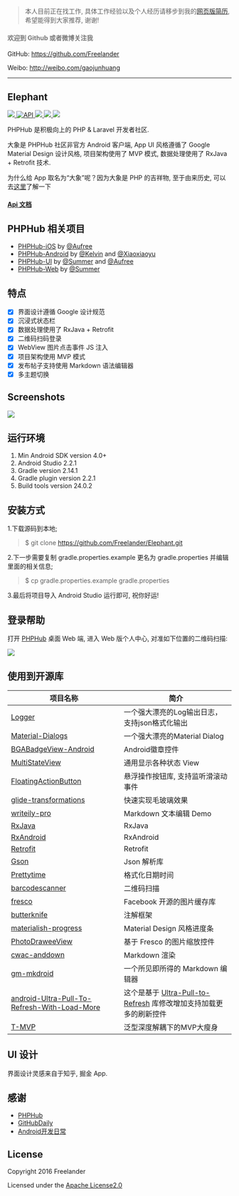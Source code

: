 > 本人目前正在找工作, 具体工作经验以及个人经历请移步到我的[网页版简历](http://freelander.github.io/resume/), 希望能得到大家推荐, 谢谢!

<h4>
    <font color="#777">欢迎到 Github 或者微博关注我</font>
</h4> 

GitHub: https://github.com/Freelander

Weibo: http://weibo.com/gaojunhuang

---

## Elephant

<p>
    <a href="https://travis-ci.org/Freelander/Elephant">
        <img src="https://travis-ci.org/Freelander/Elephant.svg?branch=master">
    </a>
    <a href="https://android-arsenal.com/api?level=15">
        <img src="https://img.shields.io/badge/API-15%2B-brightgreen.svg?style=flat" border="0" alt="API">
    </a>
    <a href="https://github.com/Freelander/Elephant/blob/master/LICENSE">
        <img src="https://img.shields.io/badge/license-Apache%202.0-brightgreen.svg?style=flat">
    </a>
    <a href="http://weibo.com/gaojunhuang">
        <img src="https://img.shields.io/badge/contact-%40Freelander-orange.svg">
    </a>
    <a href="http://fir.im/elephpant">
        <img src="https://img.shields.io/badge/download-fir.im-blue.svg">
    </a>
</p>

PHPHub 是积极向上的 PHP & Laravel 开发者社区.

大象是 PHPHub 社区非官方 Android 客户端, App UI 风格遵循了 Google Material Design 设计风格, 项目架构使用了 MVP 模式, 数据处理使用了 RxJava + Retrofit 技术.

为什么给 App 取名为“大象”呢？因为大象是 PHP 的吉祥物, 至于由来历史, 可以去[这里](http://www.phpchina.com/blog-56751-183726.html)了解一下

#### [Api 文档](https://laravel-china.org/topics/3097)

## PHPHub 相关项目

* [PHPHub-iOS](https://github.com/Aufree/phphub-ios) by [@Aufree](https://github.com/Aufree)
* [PHPHub-Android](https://github.com/CycloneAxe/phphub-android) by [@Kelvin](https://github.com/CycloneAxe) and [@Xiaoxiaoyu](https://github.com/xiaoxiaoyu)
* [PHPHub-UI](https://github.com/phphub/phphub-ui) by [@Summer](https://github.com/summerblue) and [@Aufree](https://github.com/aufree)
* [PHPHub-Web](https://github.com/summerblue/phphub) by [@Summer](https://github.com/summerblue)

## 特点

- [x] 界面设计遵循 Google 设计规范
- [x] 沉浸式状态栏
- [x] 数据处理使用了 RxJava + Retrofit
- [x] 二维码扫码登录
- [x] WebView 图片点击事件 JS 注入
- [x] 项目架构使用 MVP 模式
- [x] 发布帖子支持使用 Markdown 语法编辑器
- [x] 多主题切换

## Screenshots

![](http://ww1.sinaimg.cn/large/006xB1lsgw1f8ofu9f0s8j31kw1zu1k9.jpg)

## 运行环境

1. Min Android SDK version 4.0+
2. Android Studio 2.2.1
3. Gradle version 2.14.1
4. Gradle plugin version 2.2.1
5. Build tools version 24.0.2

## 安装方式

1.下载源码到本地;

> $ git clone https://github.com/Freelander/Elephant.git

2.下一步需要复制 gradle.properties.example 更名为 gradle.properties 并编辑 里面的相关信息;

> $ cp gradle.properties.example gradle.properties

3.最后将项目导入 Android Studio 运行即可, 祝你好运!

## 登录帮助

打开 [PHPHub](https://laravel-china.org/) 桌面 Web 端, 进入 Web 版个人中心, 对准如下位置的二维码扫描: 

![](https://dn-phphub.qbox.me/uploads/images/201609/05/1/LGYQoWp9kY.png)

## 使用到开源库

  项目名称 | 简介
  -------- | ------
[Logger](https://github.com/orhanobut/logger) | 一个强大漂亮的Log输出日志，支持json格式化输出
[Material-Dialogs](https://github.com/afollestad/material-dialogs) | 一个强大漂亮的Material Dialog
[BGABadgeView-Android](https://github.com/bingoogolapple/BGABadgeView-Android) | Android徽章控件
[MultiStateView](https://github.com/Kennyc1012/MultiStateView) | 通用显示各种状态 View
[FloatingActionButton](https://github.com/makovkastar/FloatingActionButton) | 悬浮操作按钮库, 支持监听滑滚动事件
[glide-transformations](https://github.com/wasabeef/glide-transformations) | 快速实现毛玻璃效果
[writeily-pro](https://github.com/plafue/writeily-pro) | Markdown 文本编辑 Demo
[RxJava](https://github.com/ReactiveX/RxJava) | RxJava
[RxAndroid](https://github.com/ReactiveX/RxAndroid) | RxAndroid
[Retrofit](https://github.com/square/retrofit) | Retrofit
[Gson](https://github.com/google/gson) | Json 解析库
[Prettytime](https://github.com/ocpsoft/prettytime) | 格式化日期时间
[barcodescanner](https://github.com/dm77/barcodescanner) | 二维码扫描
[fresco](https://github.com/facebook/fresco) | Facebook 开源的图片缓存库
[butterknife](https://github.com/JakeWharton/butterknife) | 注解框架
[materialish-progress](https://github.com/pnikosis/materialish-progress) |  Material Design 风格进度条
[PhotoDraweeView](https://github.com/ongakuer/PhotoDraweeView) | 基于 Fresco 的图片缩放控件
[cwac-anddown](https://github.com/commonsguy/cwac-anddown) | Markdown 渲染
[gm-mkdroid](https://github.com/geminiwen/gm-mkdroid) | 一个所见即所得的 Markdown 编辑器
[android-Ultra-Pull-To-Refresh-With-Load-More](https://github.com/captainbupt/android-Ultra-Pull-To-Refresh-With-Load-More) | 这个是基于 [Ultra-Pull-to-Refresh](https://github.com/liaohuqiu/android-Ultra-Pull-To-Refresh) 库修改增加支持加载更多的刷新控件
[T-MVP](https://github.com/north2014/T-MVP) | 泛型深度解耦下的MVP大瘦身

## UI 设计

界面设计灵感来自于知乎, 掘金 App.

## 感谢

- [PHPHub](https://laravel-china.org/)
- [GitHubDaily](http://weibo.com/GitHubDaily)
- [Android开发日常](http://weibo.com/AndroidDevDaily)

## License

Copyright 2016 Freelander

Licensed under the [Apache License2.0](https://github.com/Freelander/Elephant/blob/master/LICENSE)
